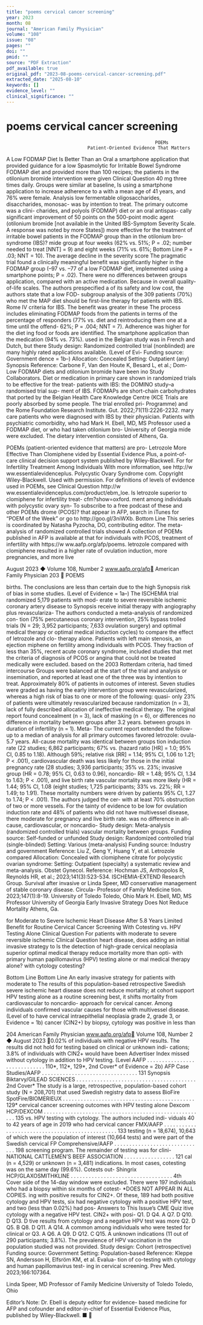 ```yaml
---
title: "poems cervical cancer screening"
year: 2023
month: 08
journal: "American Family Physician"
volume: "108"
issue: "08"
pages: ""
doi: ""
pmid: ""
source: "PDF Extraction"
pdf_available: true
original_pdf: "2023-08-poems-cervical-cancer-screening.pdf"
extracted_date: "2025-08-10"
keywords: []
evidence_level: ""
clinical_significance: ""
---
```


# poems cervical cancer screening

                                                           POEMs
                                  Patient-Oriented Evidence That Matters

A Low FODMAP Diet Is Better Than an Oral                           a smartphone application that provided guidance for a low
Spasmolytic for Irritable Bowel Syndrome                           FODMAP diet and provided more than 100 recipes; the
                                                                   patients in the otilonium bromide intervention were given
Clinical Question                                                  40 mg three times daily. Groups were similar at baseline,
Is using a smartphone application to increase adherence to a       with a mean age of 41 years, and 76% were female. Analysis
low fermentable oligosaccharides, disaccharides, monosac-          was by intention to treat. The primary outcome was a clini-
charides, and polyols (FODMAP) diet or an oral antispas-           cally significant improvement of 50 points on the 500-point
modic agent (otilonium bromide [not available in the United        IBS-Symptom Severity Scale. A response was noted by more
States]) more effective for the treatment of irritable bowel       patients in the FODMAP group than in the otilonium bro-
syndrome (IBS)?                                                    mide group at four weeks (62% vs. 51%; P = .02; number
                                                                   needed to treat [NNT] = 9) and eight weeks (71% vs. 61%;
Bottom Line                                                        P = .03; NNT = 10). The average decline in the severity score
The pragmatic trial found a clinically meaningful benefit          was significantly higher in the FODMAP group (–97 vs. –77
of a low FODMAP diet, implemented using a smartphone               points; P = .02). There were no differences between groups
application, compared with an active medication. Because           in overall quality-of-life scales. The authors prespecified a
of its safety and low cost, the authors state that a low FOD-      subgroup analysis of the 309 patients (70%) who met the
MAP diet should be first-line therapy for patients with IBS.       Rome IV criteria for IBS. The benefit was greater in these
The process includes eliminating FODMAP foods from the             patients in terms of the percentage of responders (77% vs.
diet and reintroducing them one at a time until the offend-        62%; P = .004; NNT = 7). Adherence was higher for the diet
ing food or foods are identified. The smartphone application       than the medication (94% vs. 73%).
used in the Belgian study was in French and Dutch, but there       Study design: Randomized controlled trial (nonblinded)
are many highly rated applications available. (Level of Evi-       Funding source: Government
dence = 1b–)                                                       Allocation: Concealed
                                                                   Setting: Outpatient (any)
Synopsis
                                                                   Reference: Carbone F, Van den Houte K, Besard L, et al.; Dom-
Low FODMAP diets and otilonium bromide have been                   ino Study Collaborators. Diet or medication in primary care
shown in randomized trials to be effective for the treat-          patients with IBS: the DOMINO study–a randomised trial sup-
ment of IBS. FODMAPs are short-chain carbohydrates that            ported by the Belgian Health Care Knowledge Centre (KCE Trials
are poorly absorbed by some people. The trial enrolled pri-        Programme) and the Rome Foundation Research Institute. Gut.
                                                                   2022;71(11):2226-2232.
mary care patients who were diagnosed with IBS by their
physician. Patients with psychiatric comorbidity, who had          Mark H. Ebell, MD, MS
                                                                   Professor
used a FODMAP diet, or who had taken otilonium bro-                University of Georgia
mide were excluded. The dietary intervention consisted of          Athens, Ga.



  POEMs (patient-oriented evidence that matters) are pro-          Letrozole More Effective Than Clomiphene
  vided by Essential Evidence Plus, a point-of-care clinical
  decision support system published by Wiley-Blackwell. For        for Infertility Treatment Among Individuals With
  more information, see http://​​w ww.essentialevidenceplus.       Polycystic Ovary Syndrome
  com. Copyright Wiley-Blackwell. Used with permission.
  For definitions of levels of evidence used in POEMs, see         Clinical Question
  http://​​w ww.essentialevidenceplus.com/product/ebm_loe.         Is letrozole superior to clomiphene for infertility treat-
  cfm?show=oxford.
                                                                   ment among individuals with polycystic ovary syn-
  To subscribe to a free podcast of these and other POEMs          drome (PCOS)?
  that appear in AFP, search in iTunes for “POEM of the Week”
  or go to http://​​goo.gl/3niWXb.
                                                                   Bottom Line
  This series is coordinated by Natasha Pyzocha, DO,
  contributing editor.                                             The meta-analysis of randomized controlled trials showed
  A collection of POEMs published in AFP is available at
                                                                   that for individuals with PCOS, treatment of infertility with
  https://​​w ww.aafp.org/afp/poems.                               letrozole compared with clomiphene resulted in a higher
                                                                   rate of ovulation induction, more pregnancies, and more live

August 2023 ◆ Volume 108, Number 2                     www.aafp.org/afp                          American Family Physician 203
                                                               POEMS


births. The conclusions are less than certain due to the high      Synopsis
risk of bias in some studies. (Level of Evidence = 1a–)            The ISCHEMIA trial randomized 5,179 patients with mod-
                                                                   erate to severe reversible ischemic coronary artery disease to
Synopsis                                                           receive initial therapy with angiography plus revasculariza-
The authors conducted a meta-analysis of randomized con-           tion (75% percutaneous coronary intervention, 25% bypass
trolled trials (N = 29; 3,952 participants; 7,633 ovulation        surgery) and optimal medical therapy or optimal medical
induction cycles) to compare the effect of letrozole and clo-      therapy alone. Patients with left main stenosis, an ejection
miphene on fertility among individuals with PCOS. They             fraction of less than 35%, recent acute coronary syndrome,
included studies that met the criteria of diagnosis of PCOS        or angina that could not be treated medically were excluded.
based on the 2003 Rotterdam criteria, had timed intercourse           Groups were balanced at the start of the trial and analysis
or insemination, and reported at least one of the three            was by intention to treat. Approximately 80% of patients in
outcomes of interest. Seven studies were graded as having          the early intervention group were revascularized, whereas
a high risk of bias to one or more of the following: quasi-        only 23% of patients were ultimately revascularized because
randomization (n = 3), lack of fully described allocation          of ineffective medical therapy. The original report found
concealment (n = 3), lack of masking (n = 6), or differences       no difference in mortality between groups after 3.2 years.
between groups in duration of infertility (n = 1). Meta-           The current report extended the follow-up to a median of
analysis for all primary outcomes favored letrozole: ovula-        5.7 years. All-cause mortality was identical between groups
tion induction rate (22 studies; 6,862 participants; 67% vs.       (hazard ratio [HR] = 1.0; 95% CI, 0.85 to 1.18). Although
59%; relative risk [RR] = 1.14; 95% CI, 1.06 to 1.21; P < .001),   cardiovascular death was less likely for those in the initial
pregnancy rate (28 studies; 3,936 participants; 35% vs. 23%;       invasive group (HR = 0.78; 95% CI, 0.63 to 0.96), noncardio-
RR = 1.48; 95% CI, 1.34 to 1.63; P < .001), and live birth rate    vascular mortality was more likely (HR = 1.44; 95% CI, 1.08
(eight studies; 1,725 participants; 33% vs. 22%; RR = 1.49;        to 1.91). These mortality numbers were driven by patients
95% CI, 1.27 to 1.74; P < .001). The authors judged the cer-       with at least 70% obstruction of two or more vessels. For the
tainty of evidence to be low for ovulation induction rate and      48% of patients who did not have multivessel disease, there
moderate for pregnancy and live birth rate.                        was no difference in all-cause, cardiovascular, or noncardio-
Study design: Meta-analysis (randomized controlled trials)         vascular mortality between groups.
Funding source: Self-funded or unfunded                            Study design: Randomized controlled trial (single-blinded)
Setting: Various (meta-analysis)                                   Funding source: Industry and government
Reference: Liu Z, Geng Y, Huang Y, et al. Letrozole compared       Allocation: Concealed
with clomiphene citrate for polycystic ovarian syndrome:           Setting: Outpatient (specialty)
a systematic review and meta-analysis. Obstet Gynecol.
                                                                   Reference: Hochman JS, Anthopolos R, Reynolds HR, et al.;
2023;141(3):523-534.
                                                                   ISCHEMIA-EXTEND Research Group. Survival after invasive or
Linda Speer, MD                                                    conservative management of stable coronary disease. Circula-
Professor of Family Medicine                                       tion. 2023;147(1):8-19.
University of Toledo
Toledo, Ohio                                                       Mark H. Ebell, MD, MS
                                                                   Professor
                                                                   University of Georgia
Early Invasive Strategy Does Not Reduce Mortality                  Athens, Ga.

for Moderate to Severe Ischemic Heart Disease
After 5.8 Years                                                    Limited Benefit for Routine Cervical Cancer
                                                                   Screening With Cotesting vs. HPV Testing Alone
Clinical Question
For patients with moderate to severe reversible ischemic           Clinical Question
heart disease, does adding an initial invasive strategy to         Is the detection of high-grade cervical neoplasia superior
optimal medical therapy reduce mortality more than opti-           with primary human papillomavirus (HPV) testing alone or
mal medical therapy alone?                                         with cytology cotesting?

Bottom Line                                                        Bottom Line
An early invasive strategy for patients with moderate to           The results of this population-based retrospective Swedish
severe ischemic heart disease does not reduce mortality; at        cohort support HPV testing alone as a routine screening
best, it shifts mortality from cardiovascular to noncardio-        approach for cervical cancer. Among individuals confirmed
vascular causes for those with multivessel disease. (Level of      to have cervical intraepithelial neoplasia grade 2, grade 3, or
Evidence = 1b)                                                     cancer (CIN2+) by biopsy, cytology was positive in less than

204 American Family Physician                         www.aafp.org/afp                          Volume 108, Number 2 ◆ August 2023
0.02% of individuals with negative HPV results. The results
did not hold for testing based on clinical or unknown indi-
cations; 3.8% of individuals with CIN2+ would have been
                                                                                           Advertiser Index
missed without cytology in addition to HPV testing. (Level        AAFP . . . . . . . . . . . . . . . . . . . . . . . . . . . . .  110*, 112*, 129*, 2nd Cover*
of Evidence = 2b)
                                                                  AFP Case Studies/AAFP  . . . . . . . . . . . . . . . . . . . . . . . . . . . . . . . .  131
Synopsis
                                                                  Biktarvy/GILEAD SCIENCES .  .  .  .  .  .  .  .  .  .  .  .  .  .  .  .  .  .  .  .  .  .  .  .  .  .  .  .  .  .  .  .  .  .  .  .  .  .  .  . 2nd Cover*
The study is a large, retrospective, population-based cohort
study (N = 208,701) that used Swedish registry data to assess     BioFire SpotFire/BIOMERIEUX .  .  .  .  .  .  .  .  .  .  .  .  .  .  .  .  .  .  .  .  .  .  .  .  .  .  .  .  .  .  .  .  .  .  .  .  .  .  .  .  .  .  .  . 129*
cervical cancer screening outcomes with HPV testing alone
                                                                  Dexcom HCP/DEXCOM  .  .  .  .  .  .  .  .  .  .  .  .  .  .  .  .  .  .  .  .  .  .  .  .  .  .  .  .  .  .  .  .  .  .  .  .  .  .  .  .  .  .  .  .  .  .  .  .  .  .  .  .  .  . 135
vs. HPV testing with cytology. The authors included indi-
viduals 40 to 42 years of age in 2019 who had cervical cancer     FMX/AAFP . . . . . . . . . . . . . . . . . . . . . . . . . . . . . . . . . . . . . . . . . . . . . . . .  133
testing (n = 18,674), 10,643 of which were the population of
interest (10,664 tests) and were part of the Swedish cervical     FP Comprehensive/AAFP  . . . . . . . . . . . . . . . . . . . . . . . . . . . . . .  198
screening program. The remainder of testing was for clini-        NATIONAL CATTLEMEN’S BEEF ASSOCIATION . . . . . . . . . . . . . . . . .  121
cal (n = 4,529) or unknown (n = 3,481) indications. In most
cases, cotesting was on the same day (99.6%). Cotests out-        Shingrix HCP/GLAXOSMITHKLINE  .  .  .  .  .  .  .  .  .  .  .  .  .  .  .  .  .  .  .  .  .  .  .  .  .  .  .  .  .  .  .  .  .  . 4th Cover
side of the 14-day window were excluded. There were 197
individuals who had a biopsy within six months of cotest-                                                                                                                                 *DOES NOT APPEAR IN ALL COPIES.
ing with positive results for CIN2+. Of these, 189 had both
positive cytology and HPV tests, six had negative cytology
with a positive HPV test, and two (less than 0.02%) had pos-                    Answers to This Issue’s CME Quiz
itive cytology with a negative HPV test. CIN2+ with posi-                       Q1. D                             Q4. A                              Q7. D                          Q10. D                            Q13. D
tive results from cytology and a negative HPV test was more                     Q2. D                             Q5. B                              Q8. D                          Q11. A                            Q14. A
common among individuals who were tested for clinical or                        Q3. A                             Q6. A                              Q9. D                          Q12. C                            Q15. A
unknown indications (11 out of 290 participants; 3.8%). The
prevalence of HPV vaccination in the population studied
was not provided.
Study design: Cohort (retrospective)
Funding source: Government
Setting: Population-based
Reference: Kleppe SN, Andersson H, Elfsröm KM, et al. Evalua-
tion of co-testing with cytology and human papillomavirus test-
ing in cervical screening. Prev Med. 2023;166:107364.

Linda Speer, MD
Professor of Family Medicine
University of Toledo
Toledo, Ohio


 Editor’s Note:​ Dr. Ebell is deputy editor for evidence-
 based medicine for AFP and cofounder and editor-in-chief of
 Essential Evidence Plus, published by Wiley-Blackwell. ■
